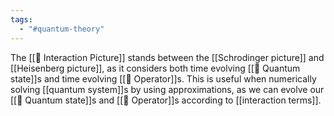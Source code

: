 ```yaml
---
tags:
  - "#quantum-theory"
---
```

The [[📘 Interaction Picture]] stands between the [[Schrodinger picture]] and [[Heisenberg picture]], as it considers both time evolving [[📘 Quantum state]]s and time evolving [[📘 Operator]]s. This is useful when numerically solving [[quantum system]]s by using approximations, as we can evolve our [[📘 Quantum state]]s and [[📘 Operator]]s according to [[interaction terms]].